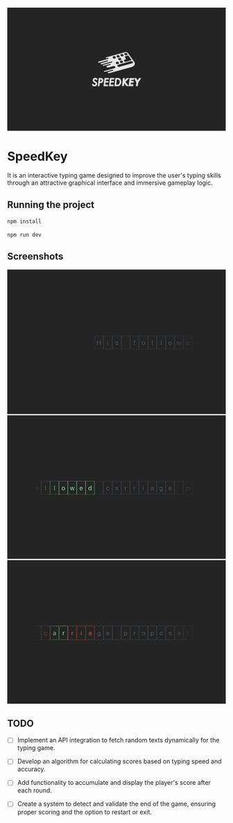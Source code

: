 ![logo.png](docs/img/logo.png)

# SpeedKey

It is an interactive typing game designed to improve the user's typing skills through an attractive graphical interface and immersive gameplay logic.

## Running the project
```bash
npm install
```

```bash
npm run dev
```


## Screenshots

![empty.png](docs/img/empty.png)
![correct.png](docs/img/correct.png)
![error.png](docs/img/error.png)

## TODO
- [ ] Implement an API integration to fetch random texts dynamically for the typing game.
- [ ] Develop an algorithm for calculating scores based on typing speed and accuracy.
- [ ] Add functionality to accumulate and display the player's score after each round.
- [ ] Create a system to detect and validate the end of the game, ensuring proper scoring and the option to restart or exit.

